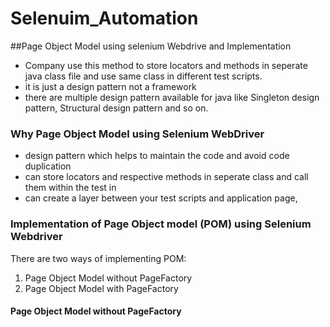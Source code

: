 # Selenuim_Automation

##Page Object Model using selenium Webdrive and Implementation
 - Company use this method to store locators and methods in seperate java class file and use same class in different test scripts. 
 - it is just a design pattern not a framework
 - there are multiple design pattern available for java like Singleton design pattern, Structural design pattern and so on.

### Why Page Object Model using Selenium WebDriver
 - design pattern which helps to maintain the code and avoid code duplication
 - can store locators and respective methods in seperate class and call them within the test in
 - can create a layer between your test scripts and application page, 

### Implementation of Page Object model (POM) using Selenium Webdriver
 There are two ways of implementing POM:
 1. Page Object Model without PageFactory
 2. Page Object Model with PageFactory

#### Page Object Model without PageFactory
